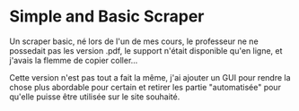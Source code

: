 # Simple and Basic Scraper

Un scraper basic, né lors de l'un de mes cours, le professeur ne ne possedait pas les version .pdf, le support n'était disponible qu'en ligne, et j'avais la flemme de copier coller...

Cette version n'est pas tout a fait la même, j'ai ajouter un GUI pour rendre la chose plus abordable pour certain et retirer les partie "automatisée" pour qu'elle puisse être utilisée sur le site souhaité.
